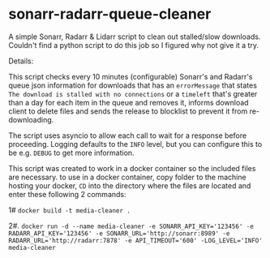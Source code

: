 # sonarr-radarr-queue-cleaner

A simple Sonarr, Radarr & Lidarr script to clean out stalled/slow downloads.
Couldn't find a python script to do this job so I figured why not give it a try.

Details:

This script checks every 10 minutes (configurable) Sonarr's and Radarr's queue json information for downloads that has an `errorMessage` that states `The download is stalled with no connections` or a `timeleft` that's greater than a day for each item in the queue and removes it, informs download client to delete files and sends the release to blocklist to prevent it from re-downloading.

The script uses asyncio to allow each call to wait for a response before proceeding.
Logging defaults to the `INFO` level, but you can configure this to be e.g. `DEBUG` to get more information.

This script was created to work in a docker container so the included files are necessary.
to use in a docker container, copy folder to the machine hosting your docker, `CD` into the directory where the files are located and enter these following 2 commands:

1# `docker build -t media-cleaner .`

2#. `docker run -d --name media-cleaner -e SONARR_API_KEY='123456' -e RADARR_API_KEY='123456' -e SONARR_URL='http://sonarr:8989' -e RADARR_URL='http://radarr:7878' -e API_TIMEOUT='600' -LOG_LEVEL='INFO' media-cleaner`
